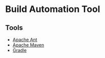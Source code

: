 # Build Automation Tool

## Tools

- [Apache Ant](/apache/ant.md)
- [Apache Maven](/apache/maven.md)
- [Gradle](/gradle.md)
